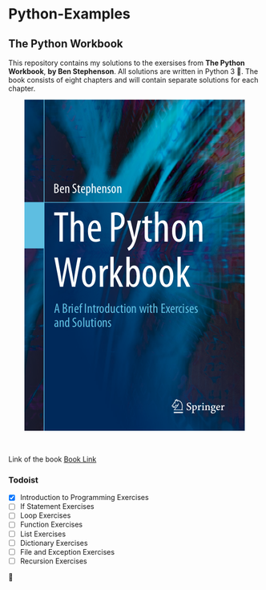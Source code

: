 # Python-Examples

## The Python Workbook
This repository contains my solutions to the exersises from **The Python Workbook**, **by Ben Stephenson**. All solutions are written in Python 3 :snake:. The book consists of eight chapters and will contain separate solutions for each chapter. <br/>
<p align="center">
  <img src= "https://github.com/alibedirhan/Python-Examples/blob/master/image/Ben%20Stephenson%20The%20Python%20Workbook%20A%20Brief%20Introduction%20with%20Exercises%20and%20Solutions.png">
</p>
 <br/>

Link of the book [Book Link](https://link.springer.com/book/10.1007/978-3-319-14240-1)

### Todoist

- [x] Introduction to Programming Exercises
- [ ] If Statement Exercises
- [ ] Loop Exercises
- [ ] Function Exercises
- [ ] List Exercises
- [ ] Dictionary Exercises
- [ ] File and Exception Exercises
- [ ] Recursion Exercises

 :turtle:
